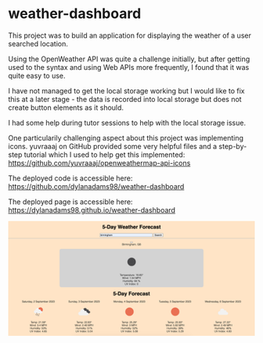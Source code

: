# weather-dashboard

This project was to build an application for displaying the weather of a user searched location.

Using the OpenWeather API was quite a challenge initially, but after getting used to the syntax and using Web APIs more frequently, I found that it was quite easy to use.

I have not managed to get the local storage working but I would like to fix this at a later stage - the data is recorded into local storage but does not create button elements as it should.

I had some help during tutor sessions to help with the local storage issue.

One particularily challenging aspect about this project was implementing icons. yuvraaaj on GitHub provided some very helpful files and a step-by-step tutorial which I used to help get this implemented: https://github.com/yuvraaaj/openweathermap-api-icons

The deployed code is accessible here: https://github.com/dylanadams98/weather-dashboard

The deployed page is accessible here: https://dylanadams98.github.io/weather-dashboard

![Screenshot](assets/images/screenshot.png)

